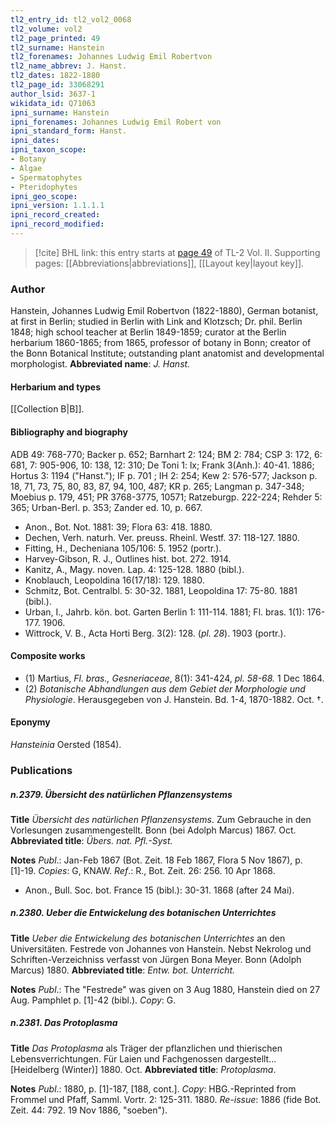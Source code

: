```yaml
---
tl2_entry_id: tl2_vol2_0068
tl2_volume: vol2
tl2_page_printed: 49
tl2_surname: Hanstein
tl2_forenames: Johannes Ludwig Emil Robertvon
tl2_name_abbrev: J. Hanst.
tl2_dates: 1822-1880
tl2_page_id: 33068291
author_lsid: 3637-1
wikidata_id: Q71063
ipni_surname: Hanstein
ipni_forenames: Johannes Ludwig Emil Robert von
ipni_standard_form: Hanst.
ipni_dates: 
ipni_taxon_scope: 
- Botany
- Algae
- Spermatophytes
- Pteridophytes
ipni_geo_scope: 
ipni_version: 1.1.1.1
ipni_record_created: 
ipni_record_modified:
---
```



> [!cite] BHL link: this entry starts at [page 49](https://www.biodiversitylibrary.org/page/33068291) of TL-2 Vol. II.
> Supporting pages: [[Abbreviations|abbreviations]], [[Layout key|layout key]].

### Author

Hanstein, Johannes Ludwig Emil Robertvon (1822-1880), German botanist, at first in Berlin; studied in Berlin with Link and Klotzsch; Dr. phil. Berlin 1848; high school teacher at Berlin 1849-1859; curator at the Berlin herbarium 1860-1865; from 1865, professor of botany in Bonn; creator of the Bonn Botanical Institute; outstanding plant anatomist and developmental morphologist. 
**Abbreviated name**: *J. Hanst.*

#### Herbarium and types

[[Collection B|B]].

#### Bibliography and biography

ADB 49: 768-770; Backer p. 652; Barnhart 2: 124; BM 2: 784; CSP 3: 172, 6: 681, 7: 905-906, 10: 138, 12: 310; De Toni 1: lx; Frank 3(Anh.): 40-41. 1886; Hortus 3: 1194 ("Hanst."); IF p. 701 ; IH 2: 254; Kew 2: 576-577; Jackson p. 18, 71, 73, 75, 80, 83, 87, 94, 100, 487; KR p. 265; Langman p. 347-348; Moebius p. 179, 451; PR 3768-3775, 10571; Ratzeburgp. 222-224; Rehder 5: 365; Urban-Berl. p. 353; Zander ed. 10, p. 667.
- Anon., Bot. Not. 1881: 39; Flora 63: 418. 1880.
- Dechen, Verh. naturh. Ver. preuss. Rheinl. Westf. 37: 118-127. 1880.
- Fitting, H., Decheniana 105/106: 5. 1952 (portr.).
- Harvey-Gibson, R. J., Outlines hist. bot. 272. 1914.
- Kanitz, A., Magy. noven. Lap. 4: 125-128. 1880 (bibl.).
- Knoblauch, Leopoldina 16(17/18): 129. 1880.
- Schmitz, Bot. Centralbl. 5: 30-32. 1881, Leopoldina 17: 75-80. 1881 (bibl.).
- Urban, I., Jahrb. kön. bot. Garten Berlin 1: 111-114. 1881; Fl. bras. 1(1): 176-177. 1906.
- Wittrock, V. B., Acta Horti Berg. 3(2): 128. (*pl. 28*). 1903 (portr.).

#### Composite works

- (1) Martius, *Fl. bras., Gesneriaceae*, 8(1): 341-424, *pl. 58-68.* 1 Dec 1864.
- (2) *Botanische Abhandlungen aus dem Gebiet der Morphologie und Physiologie*. Herausgegeben von J. Hanstein. Bd. 1-4, 1870-1882. Oct. †.

#### Eponymy

*Hansteinia* Oersted (1854).

### Publications

##### n.2379. Übersicht des natürlichen Pflanzensystems

**Title**
*Übersicht des natürlichen Pflanzensystems*. Zum Gebrauche in den Vorlesungen zusammengestellt. Bonn (bei Adolph Marcus) 1867. Oct.
**Abbreviated title**: *Übers. nat. Pfl.-Syst.*

**Notes**
*Publ*.: Jan-Feb 1867 (Bot. Zeit. 18 Feb 1867, Flora 5 Nov 1867), p. \[1\]-19. *Copies*: G, KNAW.
*Ref*.: R., Bot. Zeit. 26: 256. 10 Apr 1868.
- Anon., Bull. Soc. bot. France 15 (bibl.): 30-31. 1868 (after 24 Mai).

##### n.2380. Ueber die Entwickelung des botanischen Unterrichtes

**Title**
*Ueber die Entwickelung des botanischen Unterrichtes* an den Universitäten. Festrede von Johannes von Hanstein. Nebst Nekrolog und Schriften-Verzeichniss verfasst von Jürgen Bona Meyer. Bonn (Adolph Marcus) 1880.
**Abbreviated title**: *Entw. bot. Unterricht.*

**Notes**
*Publ*.: The "Festrede" was given on 3 Aug 1880, Hanstein died on 27 Aug. Pamphlet p. \[1\]-42 (bibl.). *Copy*: G.

##### n.2381. Das Protoplasma

**Title**
*Das Protoplasma* als Träger der pflanzlichen und thierischen Lebensverrichtungen. Für Laien und Fachgenossen dargestellt... \[Heidelberg (Winter)\] 1880. Oct.
**Abbreviated title**: *Protoplasma*.

**Notes**
*Publ*.: 1880, p. \[1\]-187, \[188, cont.\]. *Copy*: HBG.-Reprinted from Frommel und Pfaff, Samml. Vortr. 2: 125-311. 1880.
*Re-issue*: 1886 (fide Bot. Zeit. 44: 792. 19 Nov 1886, "soeben").

